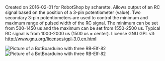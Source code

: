 Created on 2016-02-01 for RobotShop by scharette.
Allows output of an RC signal based on the position of a 3-pin potentiometer (value).
Two secondary 3-pin potentiometers are used to control the minimum and maximum range of pulsed width of the RC signal.
The minimum can be set from 500-1450 us and the maximum can be set from 1550-2500 us.
Typical RC signal is from 1000-2000 us (1500 us = center).
License GNU GPL v3: http://www.gnu.org/licenses/gpl-3.0.en.html

![Picture of a BotBoarduino with three RB-Elf-82](https://rawgithub.com/Lynxmotion/BotBoarduino/master/Examples/RC%20signal/Position%20%26%20range%20control%20using%20pots/BotBoarduino%20%26%20x3%20RB-Elf-82%20%26%20RC%20servomotor.JPG)
![Picture of a BotBoarduino with three RB-Elf-82](https://raw.githubusercontent.com/Lynxmotion/BotBoarduino/master/Examples/RC%20signal/Position%20%26%20range%20control%20using%20pots/BotBoarduino%20%26%20x3%20RB-Elf-82%20%26%20RC%20servomotor.JPG "Example wiring with BotBoarduino and three RB-Elf-82")
